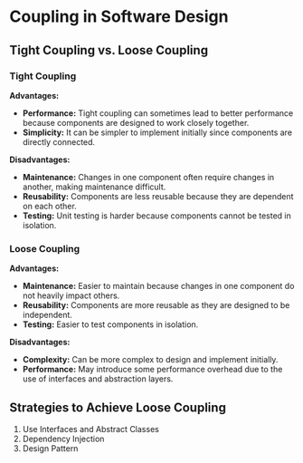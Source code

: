 # Coupling in Software Design

## Tight Coupling vs. Loose Coupling

### Tight Coupling

**Advantages:**
- **Performance:** Tight coupling can sometimes lead to better performance because components are designed to work closely together.
- **Simplicity:** It can be simpler to implement initially since components are directly connected.

**Disadvantages:**
- **Maintenance:** Changes in one component often require changes in another, making maintenance difficult.
- **Reusability:** Components are less reusable because they are dependent on each other.
- **Testing:** Unit testing is harder because components cannot be tested in isolation.

### Loose Coupling

**Advantages:**
- **Maintenance:** Easier to maintain because changes in one component do not heavily impact others.
- **Reusability:** Components are more reusable as they are designed to be independent.
- **Testing:** Easier to test components in isolation.

**Disadvantages:**
- **Complexity:** Can be more complex to design and implement initially.
- **Performance:** May introduce some performance overhead due to the use of interfaces and abstraction layers.

## Strategies to Achieve Loose Coupling

1. Use Interfaces and Abstract Classes
2. Dependency Injection
3. Design Pattern